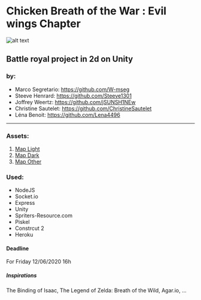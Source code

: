 # Chicken Breath of the War : Evil wings Chapter

![alt text](https://cdn.discordapp.com/attachments/654763750116818944/720000141133611119/huhuh.png "Picture")


## Battle royal project in 2d on Unity

### by:

* Marco Segretario: https://github.com/W-mseg 
* Steeve Henrard: https://github.com/Steeve1301
* Joffrey Weertz: https://github.com/jSUNSH1NEw
* Christine Sautelet: https://github.com/ChristineSautelet
* Léna Benoit: https://github.com/Lena4496

----------------------------------------------------

### Assets:

1. [Map Light](https://cdn.discordapp.com/attachments/654763750116818944/720381321091874956/lighter-1.png.png)
2. [Map Dark](https://cdn.discordapp.com/attachments/654763750116818944/720380714520019015/euhuehuh-1.png.png)
3. [Map Other](https://cdn.discordapp.com/attachments/713355455866601503/720677822401871931/map1.jpg)

### Used:

* NodeJS
* Socket.io
* Express
* Unity
* Spriters-Resource.com
* Piskel
* Constrcut 2
* Heroku

#### Deadline

For Friday 12/06/2020 16h 


##### Inspirations

The Binding of Isaac, The Legend of Zelda: Breath of the Wild, Agar.io, ...
